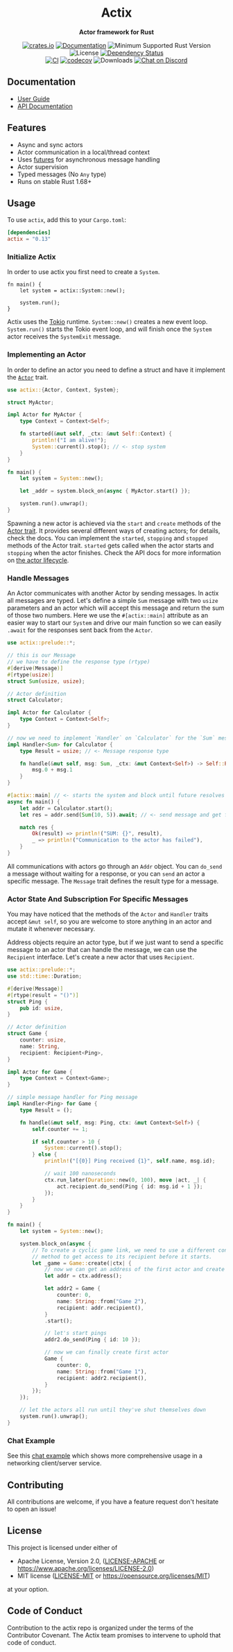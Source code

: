 <div align="center">
  <h1>Actix</h1>
  <p>
    <strong>Actor framework for Rust</strong>
  </p>
  <p>

<!-- prettier-ignore-start -->

[![crates.io](https://img.shields.io/crates/v/actix?label=latest)](https://crates.io/crates/actix)
[![Documentation](https://docs.rs/actix/badge.svg?version=0.13.5)](https://docs.rs/actix/0.13.5)
![Minimum Supported Rust Version](https://img.shields.io/badge/rustc-1.68+-ab6000.svg)
![License](https://img.shields.io/crates/l/actix.svg)
[![Dependency Status](https://deps.rs/crate/actix/0.13.5/status.svg)](https://deps.rs/crate/actix/0.13.5)
<br />
[![CI](https://github.com/actix/actix/actions/workflows/ci.yml/badge.svg)](https://github.com/actix/actix/actions/workflows/ci.yml)
[![codecov](https://codecov.io/gh/actix/actix/branch/master/graph/badge.svg)](https://codecov.io/gh/actix/actix)
![Downloads](https://img.shields.io/crates/d/actix.svg)
[![Chat on Discord](https://img.shields.io/discord/771444961383153695?label=chat&logo=discord)](https://discord.gg/GMuKN5b8aR)

<!-- prettier-ignore-end -->

  </p>
</div>

## Documentation

- [User Guide](https://actix.rs/docs/actix)
- [API Documentation](https://docs.rs/actix)

## Features

- Async and sync actors
- Actor communication in a local/thread context
- Uses [futures](https://crates.io/crates/futures) for asynchronous message handling
- Actor supervision
- Typed messages (No `Any` type)
- Runs on stable Rust 1.68+

## Usage

To use `actix`, add this to your `Cargo.toml`:

```toml
[dependencies]
actix = "0.13"
```

### Initialize Actix

In order to use actix you first need to create a `System`.

```rust,ignore
fn main() {
    let system = actix::System::new();

    system.run();
}
```

Actix uses the [Tokio](https://github.com/tokio-rs/tokio) runtime. `System::new()` creates a new event loop. `System.run()` starts the Tokio event loop, and will finish once the `System` actor receives the `SystemExit` message.

### Implementing an Actor

In order to define an actor you need to define a struct and have it implement the [`Actor`](https://docs.rs/actix/latest/actix/trait.Actor.html) trait.

```rust
use actix::{Actor, Context, System};

struct MyActor;

impl Actor for MyActor {
    type Context = Context<Self>;

    fn started(&mut self, _ctx: &mut Self::Context) {
        println!("I am alive!");
        System::current().stop(); // <- stop system
    }
}

fn main() {
    let system = System::new();

    let _addr = system.block_on(async { MyActor.start() });

    system.run().unwrap();
}
```

Spawning a new actor is achieved via the `start` and `create` methods of the [Actor trait]. It provides several different ways of creating actors; for details, check the docs. You can implement the `started`, `stopping` and `stopped` methods of the Actor trait. `started` gets called when the actor starts and `stopping` when the actor finishes. Check the API docs for more information on [the actor lifecycle].

[Actor trait]: https://docs.rs/actix/latest/actix/trait.Actor.html
[the actor lifecycle]: https://actix.rs/docs/actix/actor#actor-lifecycle

### Handle Messages

An Actor communicates with another Actor by sending messages. In actix all messages are typed. Let's define a simple `Sum` message with two `usize` parameters and an actor which will accept this message and return the sum of those two numbers. Here we use the `#[actix::main]` attribute as an easier way to start our `System` and drive our main function so we can easily `.await` for the responses sent back from the `Actor`.

```rust
use actix::prelude::*;

// this is our Message
// we have to define the response type (rtype)
#[derive(Message)]
#[rtype(usize)]
struct Sum(usize, usize);

// Actor definition
struct Calculator;

impl Actor for Calculator {
    type Context = Context<Self>;
}

// now we need to implement `Handler` on `Calculator` for the `Sum` message.
impl Handler<Sum> for Calculator {
    type Result = usize; // <- Message response type

    fn handle(&mut self, msg: Sum, _ctx: &mut Context<Self>) -> Self::Result {
        msg.0 + msg.1
    }
}

#[actix::main] // <- starts the system and block until future resolves
async fn main() {
    let addr = Calculator.start();
    let res = addr.send(Sum(10, 5)).await; // <- send message and get future for result

    match res {
        Ok(result) => println!("SUM: {}", result),
        _ => println!("Communication to the actor has failed"),
    }
}
```

All communications with actors go through an `Addr` object. You can `do_send` a message without waiting for a response, or you can `send` an actor a specific message. The `Message` trait defines the result type for a message.

### Actor State And Subscription For Specific Messages

You may have noticed that the methods of the `Actor` and `Handler` traits accept `&mut self`, so you are welcome to store anything in an actor and mutate it whenever necessary.

Address objects require an actor type, but if we just want to send a specific message to an actor that can handle the message, we can use the `Recipient` interface. Let's create a new actor that uses `Recipient`.

```rust
use actix::prelude::*;
use std::time::Duration;

#[derive(Message)]
#[rtype(result = "()")]
struct Ping {
    pub id: usize,
}

// Actor definition
struct Game {
    counter: usize,
    name: String,
    recipient: Recipient<Ping>,
}

impl Actor for Game {
    type Context = Context<Game>;
}

// simple message handler for Ping message
impl Handler<Ping> for Game {
    type Result = ();

    fn handle(&mut self, msg: Ping, ctx: &mut Context<Self>) {
        self.counter += 1;

        if self.counter > 10 {
            System::current().stop();
        } else {
            println!("[{0}] Ping received {1}", self.name, msg.id);

            // wait 100 nanoseconds
            ctx.run_later(Duration::new(0, 100), move |act, _| {
                act.recipient.do_send(Ping { id: msg.id + 1 });
            });
        }
    }
}

fn main() {
    let system = System::new();

    system.block_on(async {
        // To create a cyclic game link, we need to use a different constructor
        // method to get access to its recipient before it starts.
        let _game = Game::create(|ctx| {
            // now we can get an address of the first actor and create the second actor
            let addr = ctx.address();

            let addr2 = Game {
                counter: 0,
                name: String::from("Game 2"),
                recipient: addr.recipient(),
            }
            .start();

            // let's start pings
            addr2.do_send(Ping { id: 10 });

            // now we can finally create first actor
            Game {
                counter: 0,
                name: String::from("Game 1"),
                recipient: addr2.recipient(),
            }
        });
    });

    // let the actors all run until they've shut themselves down
    system.run().unwrap();
}
```

### Chat Example

See this [chat example] which shows more comprehensive usage in a networking client/server service.

[chat example]: https://github.com/actix/examples/tree/HEAD/websockets/chat-tcp

## Contributing

All contributions are welcome, if you have a feature request don't hesitate to open an issue!

## License

This project is licensed under either of

- Apache License, Version 2.0, ([LICENSE-APACHE](LICENSE-APACHE) or https://www.apache.org/licenses/LICENSE-2.0)
- MIT license ([LICENSE-MIT](LICENSE-MIT) or https://opensource.org/licenses/MIT)

at your option.

## Code of Conduct

Contribution to the actix repo is organized under the terms of the Contributor Covenant. The Actix team promises to intervene to uphold that code of conduct.
